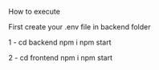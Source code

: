 How to execute

First create your .env file in backend folder

1 -
cd backend
npm i
npm start

2 -
cd frontend
npm i
npm start

